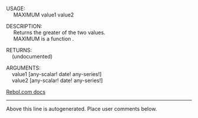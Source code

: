 USAGE:  
&nbsp;&nbsp;&nbsp;&nbsp;&nbsp;MAXIMUM&nbsp;value1&nbsp;value2&nbsp;  
  
DESCRIPTION:  
&nbsp;&nbsp;&nbsp;&nbsp;&nbsp;Returns&nbsp;the&nbsp;greater&nbsp;of&nbsp;the&nbsp;two&nbsp;values.  
&nbsp;&nbsp;&nbsp;&nbsp;&nbsp;MAXIMUM&nbsp;is&nbsp;a&nbsp;function&nbsp;.  
  
RETURNS:  
&nbsp;&nbsp;&nbsp;&nbsp;(undocumented)  
  
ARGUMENTS:  
&nbsp;&nbsp;&nbsp;&nbsp;value1&nbsp;[any-scalar!&nbsp;date!&nbsp;any-series!]  
&nbsp;&nbsp;&nbsp;&nbsp;value2&nbsp;[any-scalar!&nbsp;date!&nbsp;any-series!]  

[Rebol.com docs](http://www.rebol.com/r3/docs/functions/maximum.html)
___
Above this line is autogenerated. Place user comments below.